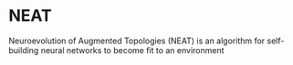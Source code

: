 # NEAT
Neuroevolution of Augmented Topologies (NEAT) is an algorithm for self-building neural networks to become fit to an environment
